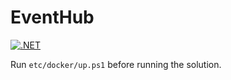 # EventHub

[![.NET](https://github.com/volosoft/eventhub/actions/workflows/dotnet.yml/badge.svg)](https://github.com/volosoft/eventhub/actions/workflows/dotnet.yml)

Run `etc/docker/up.ps1` before running the solution.
